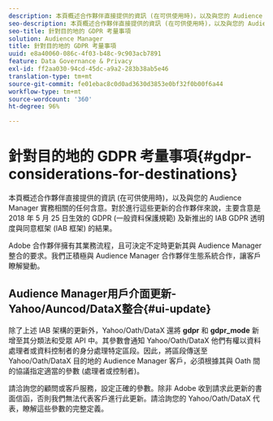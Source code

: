 ```yaml
---
description: 本頁概述合作夥伴直接提供的資訊 (在可供使用時)，以及與您的 Audience Manager 實務相關的任何含意。對於進行這些更新的合作夥伴來說，主要含意是 2018 年 5 月 25 日生效的 GDPR (一般資料保護規範) 及新推出的 IAB GDPR 透明度與同意框架 (IAB 框架) 的結果。
seo-description: 本頁概述合作夥伴直接提供的資訊 (在可供使用時)，以及與您的 Audience Manager 實務相關的任何含意。對於進行這些更新的合作夥伴來說，主要含意是 2018 年 5 月 25 日生效的 GDPR (一般資料保護規範) 及新推出的 IAB GDPR 透明度與同意框架 (IAB 框架) 的結果。
seo-title: 針對目的地的 GDPR 考量事項
solution: Audience Manager
title: 針對目的地的 GDPR 考量事項
uuid: e8a40060-086c-4f03-b48c-9c903acb7891
feature: Data Governance & Privacy
exl-id: ff2aa030-94cd-45dc-a9a2-283b38ab5e46
translation-type: tm+mt
source-git-commit: fe01ebac8c0d0ad3630d3853e0bf32f0b00f6a44
workflow-type: tm+mt
source-wordcount: '360'
ht-degree: 96%

---
```


# 針對目的地的 GDPR 考量事項{#gdpr-considerations-for-destinations}

本頁概述合作夥伴直接提供的資訊 (在可供使用時)，以及與您的 Audience Manager 實務相關的任何含意。對於進行這些更新的合作夥伴來說，主要含意是 2018 年 5 月 25 日生效的 GDPR (一般資料保護規範) 及新推出的 IAB GDPR 透明度與同意框架 (IAB 框架) 的結果。

Adobe 合作夥伴擁有其業務流程，且可決定不定時更新其與 Audience Manager 整合的要求。我們正積極與 Audience Manager 合作夥伴生態系統合作，讓客戶瞭解變動。

<!-- ## Audience Manager Partner Updates - ID Syncs {#partner-updates-id-syncs}

Some partners, as listed in the table below, have changed their integration requirements with Audience Manager to include support based on the IAB Framework, in order to comply with GDPR standards.

<table id="table_335A470D4F10434E9CF587089FB54B0C"> 
 <thead> 
  <tr> 
   <th colname="col1" class="entry"> <p>Partner Name </p> </th> 
   <th colname="col2" class="entry"> <p>Expected Impact </p> </th> 
   <th colname="col3" class="entry"> <p>Status of the change </p> </th> 
  </tr>
 </thead>
 <tbody> 
  <tr> 
   <td colname="col1"> <p>Yahoo/Oath/DataX </p> </td> 
   <td colname="col2"> <p>ID syncs for users in the European Union are dropped by the partner </p> </td> 
   <td colname="col3"> <p>Live since May 22nd 2018 </p> </td> 
  </tr> 
  <tr> 
   <td colname="col1"> <p>Trade Desk </p> </td> 
   <td colname="col2"> <p>ID syncs for users in the European Union are dropped by the partner </p> </td> 
   <td colname="col3"> <p>Not live yet </p> </td> 
  </tr> 
  <tr> 
   <td colname="col1"> <p>Rubicon </p> </td> 
   <td colname="col2"> <p>ID syncs for users in the European Union are dropped by the partner </p> </td> 
   <td colname="col3"> <p>Not live yet </p> </td> 
  </tr> 
  <tr> 
   <td colname="col1"> <p>LiveRamp </p> </td> 
   <td colname="col2"> <p>ID syncs for users in the European Union are dropped by the partner </p> </td> 
   <td colname="col3"> <p>Not live yet </p> </td> 
  </tr> 
 </tbody> 
</table> -->

## Audience Manager用戶介面更新- Yahoo/Auncod/DataX整合{#ui-update}

除了上述 IAB 架構的更新外，Yahoo/Oath/DataX 還將 **gdpr** 和 **gdpr_mode** 新增至其分類法和受眾 API 中。其參數會通知 Yahoo/Oath/DataX 他們有權以資料處理者或資料控制者的身分處理特定區段。因此，將區段傳送至 Yahoo/Oath/DataX 目的地的 Audience Manager 客戶，必須根據其與 Oath 間的協議指定適當的參數 (處理者或控制者)。

請洽詢您的顧問或客戶服務，設定正確的參數。除非 Adobe 收到請求此更新的書面信函，否則我們無法代表客戶進行此更新。請洽詢您的 Yahoo/Oath/DataX 代表，瞭解這些參數的完整定義。
